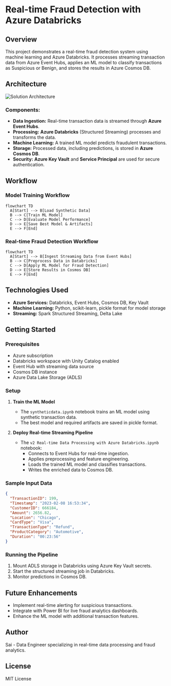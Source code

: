 # Real-time Fraud Detection with Azure Databricks

## Overview
This project demonstrates a real-time fraud detection system using machine learning and Azure Databricks. It processes streaming transaction data from Azure Event Hubs, applies an ML model to classify transactions as Suspicious or Benign, and stores the results in Azure Cosmos DB.

## Architecture
![Solution Architecture](https://raw.githubusercontent.com/malvik01/Real-Time-Streaming-with-Azure-Databricks/main/Azure%20Solution%20Architecture.png)

### Components:
- **Data Ingestion:** Real-time transaction data is streamed through **Azure Event Hubs**.
- **Processing:** **Azure Databricks** (Structured Streaming) processes and transforms the data.
- **Machine Learning:** A trained ML model predicts fraudulent transactions.
- **Storage:** Processed data, including predictions, is stored in **Azure Cosmos DB**.
- **Security:** **Azure Key Vault** and **Service Principal** are used for secure authentication.

## Workflow
### Model Training Workflow
```mermaid
flowchart TD
  A[Start] --> B[Load Synthetic Data]
  B --> C[Train ML Model]
  C --> D[Evaluate Model Performance]
  D --> E[Save Best Model & Artifacts]
  E --> F[End]
```

### Real-time Fraud Detection Workflow
```mermaid
flowchart TD
  A[Start] --> B[Ingest Streaming Data from Event Hubs]
  B --> C[Preprocess Data in Databricks]
  C --> D[Apply ML Model for Fraud Detection]
  D --> E[Store Results in Cosmos DB]
  E --> F[End]
```

## Technologies Used
- **Azure Services:** Databricks, Event Hubs, Cosmos DB, Key Vault
- **Machine Learning:** Python, scikit-learn, pickle format for model storage
- **Streaming:** Spark Structured Streaming, Delta Lake

## Getting Started
### Prerequisites
- Azure subscription
- Databricks workspace with Unity Catalog enabled
- Event Hub with streaming data source
- Cosmos DB instance
- Azure Data Lake Storage (ADLS)

### Setup
1. **Train the ML Model**
   - The `syntheticdata.ipynb` notebook trains an ML model using synthetic transaction data.
   - The best model and required artifacts are saved in pickle format.

2. **Deploy Real-time Streaming Pipeline**
   - The `v2 Real-time Data Processing with Azure Databricks.ipynb` notebook:
     - Connects to Event Hubs for real-time ingestion.
     - Applies preprocessing and feature engineering.
     - Loads the trained ML model and classifies transactions.
     - Writes the enriched data to Cosmos DB.

### Sample Input Data
```json
{
  "TransactionID": 199,
  "Timestamp": "2023-02-08 16:53:34",
  "CustomerID": 666184,
  "Amount": 2656.82,
  "Location": "Chicago",
  "CardType": "Visa",
  "TransactionType": "Refund",
  "ProductCategory": "Automotive",
  "Duration": "00:23:56"
}
```

### Running the Pipeline
1. Mount ADLS storage in Databricks using Azure Key Vault secrets.
2. Start the structured streaming job in Databricks.
3. Monitor predictions in Cosmos DB.

## Future Enhancements
- Implement real-time alerting for suspicious transactions.
- Integrate with Power BI for live fraud analytics dashboards.
- Enhance the ML model with additional transaction features.

## Author
Sai - Data Engineer specializing in real-time data processing and fraud analytics.

## License
MIT License
